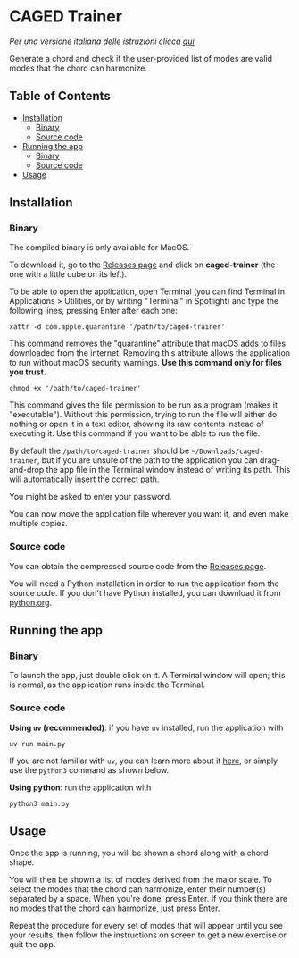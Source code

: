 # CAGED Trainer

*Per una versione italiana delle istruzioni clicca [qui](https://github.com/marchfra/caged-trainer/blob/main/README_IT.md).*

Generate a chord and check if the user-provided list of modes are valid modes that the chord can harmonize.

## Table of Contents

- [Installation](#installation)
    - [Binary](#binary)
    - [Source code](#source-code)
- [Running the app](#running-the-app)
    - [Binary](#binary-1)
    - [Source code](#source-code-1)
- [Usage](#usage)

## Installation

### Binary

The compiled binary is only available for MacOS.

To download it, go to the [Releases page](https://github.com/marchfra/caged-trainer/releases) and click on **caged-trainer** (the one with a little cube on its left).

To be able to open the application, open Terminal (you can find Terminal in Applications > Utilities, or by writing "Terminal" in Spotlight) and type the following lines, pressing Enter after each one:

```shell
xattr -d com.apple.quarantine '/path/to/caged-trainer'
```

This command removes the "quarantine" attribute that macOS adds to files downloaded from the internet. Removing this attribute allows the application to run without macOS security warnings. **Use this command only for files you trust.**

```shell
chmod +x '/path/to/caged-trainer'
```

This command gives the file permission to be run as a program (makes it "executable"). Without this permission, trying to run the file will either do nothing or open it in a text editor, showing its raw contents instead of executing it. Use this command if you want to be able to run the file.

By default the ```/path/to/caged-trainer``` should be ```~/Downloads/caged-trainer```, but if you are unsure of the path to the application you can drag-and-drop the app file in the Terminal window instead of writing its path. This will automatically insert the correct path.

You might be asked to enter your password.

You can now move the application file wherever you want it, and even make multiple copies.

### Source code

You can obtain the compressed source code from the [Releases page](https://github.com/marchfra/caged-trainer/releases).

You will need a Python installation in order to run the application from the source code. If you don't have Python installed, you can download it from [python.org](https://python.org).

## Running the app

### Binary

To launch the app, just double click on it. A Terminal window will open; this is normal, as the application runs inside the Terminal.

### Source code

**Using `uv` (recommended)**: if you have `uv` installed, run the application with

```shell
uv run main.py
```

If you are not familiar with `uv`, you can learn more about it [here](https://github.com/astral-sh/uv), or simply use the `python3` command as shown below.

**Using python**: run the application with

```shell
python3 main.py
```

## Usage

Once the app is running, you will be shown a chord along with a chord shape.

You will then be shown a list of modes derived from the major scale. To select the modes that the chord can harmonize, enter their number(s) separated by a space. When you're done, press Enter. If you think there are no modes that the chord can harmonize, just press Enter.

Repeat the procedure for every set of modes that will appear until you see your results, then follow the instructions on screen to get a new exercise or quit the app.

